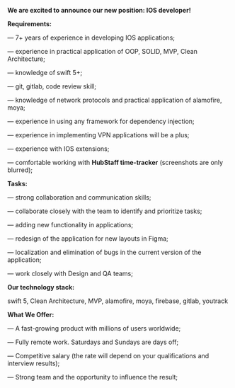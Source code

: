 **We are excited to announce our new position: IOS developer!**

**Requirements:**

— 7+ years of experience in developing IOS applications;

— experience in practical application of OOP, SOLID, MVP, Clean Architecture;

— knowledge of swift 5+;

— git, gitlab, code review skill;

— knowledge of network protocols and practical application of alamofire, moya;

— experience in using any framework for dependency injection;

— experience in implementing VPN applications will be a plus;

— experience with IOS extensions;

— сomfortable working with **HubStaff time-tracker** (screenshots are only
blurred);

**Tasks:**

— strong collaboration and communication skills;

— collaborate closely with the team to identify and prioritize tasks;

— adding new functionality in applications;

— redesign of the application for new layouts in Figma;

— localization and elimination of bugs in the current version of the
application;

— work closely with Design and QA teams;

**Our technology stack:**

swift 5, Clean Architecture, MVP, alamofire, moya, firebase, gitlab, youtrack

**What We Offer:**

— A fast-growing product with millions of users worldwide;

— Fully remote work. Saturdays and Sundays are days off;

— Competitive salary (the rate will depend on your qualifications and
interview results);

— Strong team and the opportunity to influence the result;